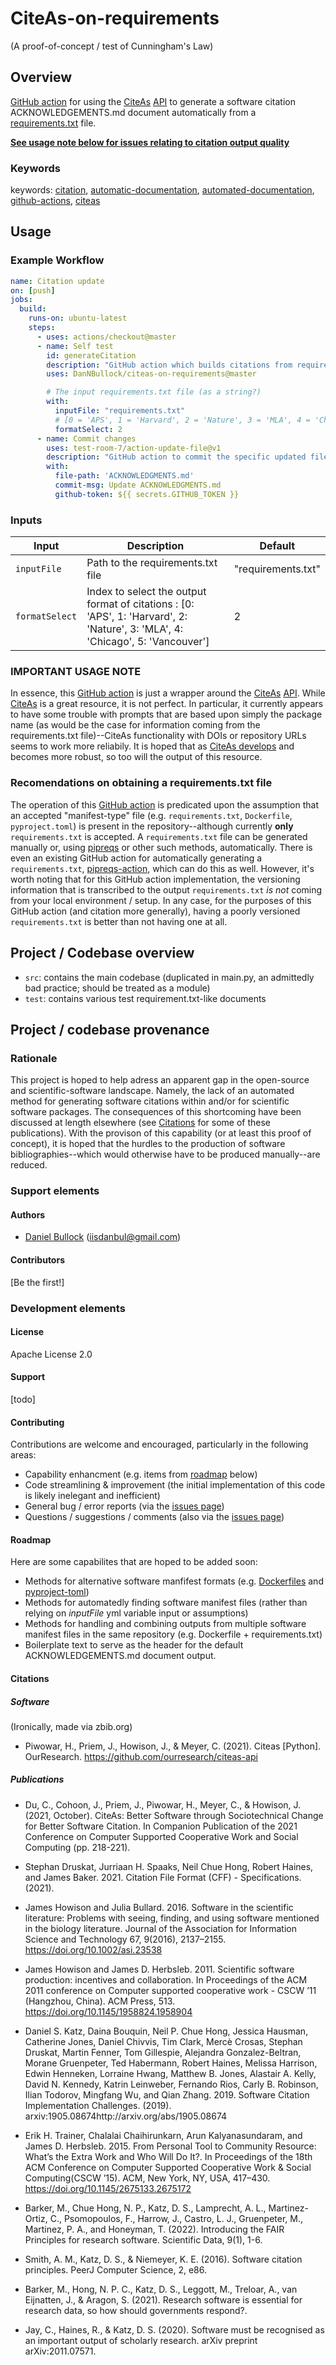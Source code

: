 # CiteAs-on-requirements
(A proof-of-concept / test of Cunningham's Law)

## Overview

[GitHub action](https://github.com/features/actions) for using the [CiteAs](https://citeas.org/) [API](https://citeas.org/api) to generate a software citation ACKNOWLEDGEMENTS.md document automatically from a [requirements.txt](https://learnpython.com/blog/python-requirements-file/) file.

**[See usage note below for issues relating to citation output quality](#important-usage-note)**

### Keywords

keywords: [citation](https://github.com/topics/citation), [automatic-documentation](https://github.com/topics/automatic-documentation), [automated-documentation](https://github.com/topics/automated-documentation), [github-actions](https://github.com/topics/github-actions), [citeas](https://github.com/topics/citeas)

## Usage

### Example Workflow

```yaml
name: Citation update
on: [push]
jobs:
  build:
    runs-on: ubuntu-latest
    steps:
      - uses: actions/checkout@master
      - name: Self test
        id: generateCitation
        description: "GitHub action which builds citations from requirements.txt"
        uses: DanNBullock/citeas-on-requirements@master

        # The input requirements.txt file (as a string?)
        with:
          inputFile: "requirements.txt"
          # [0 = 'APS', 1 = 'Harvard', 2 = 'Nature', 3 = 'MLA', 4 = 'Chicago', 5 = 'Vancouver']
          formatSelect: 2
      - name: Commit changes
        uses: test-room-7/action-update-file@v1
        description: "GitHub action to commit the specific updated file"
        with:
          file-path: 'ACKNOWLEDGMENTS.md'
          commit-msg: Update ACKNOWLEDGMENTS.md
          github-token: ${{ secrets.GITHUB_TOKEN }}
```

### Inputs

| Input                                             | Description                                        |Default                                        |
|------------------------------------------------------|-----------------------------------------------|-----------------------------------------------|
| `inputFile`  | Path to the requirements.txt file    |  "requirements.txt"
| `formatSelect`  | Index to select the output format of citations : [0: 'APS', 1: 'Harvard', 2: 'Nature', 3: 'MLA', 4: 'Chicago', 5: 'Vancouver']    | 2 |

### IMPORTANT USAGE NOTE

In essence, this [GitHub action](https://github.com/features/actions) is just a wrapper around the [CiteAs](https://citeas.org/) [API](https://citeas.org/api).  While [CiteAs](https://citeas.org/) is a great resource, it is not perfect.  In particular, it currently appears to have some trouble with prompts that are based upon simply the package name (as would be the case for information coming from the requirements.txt file)--CiteAs functionality with DOIs or repository URLs seems to work more reliabily.  It is hoped that as [CiteAs develops](https://github.com/ourresearch/citeas-api/commits/master) and becomes more robust, so too will the output of this resource.

### Recomendations on obtaining a requirements.txt file

The operation of this [GitHub action](https://github.com/features/actions) is predicated upon the assumption that an accepted "manifest-type" file (e.g. `requirements.txt`, `Dockerfile`, `pyproject.toml`) is present in the repository--although currently **only** `requirements.txt` is accepted.  A `requirements.txt` file can be generated manually or, using [pipreqs](https://pypi.org/project/pipreqs/) or other such methods, automatically.  There is even an existing GitHub action for automatically generating a `requirements.txt`, [pipreqs-action](https://github.com/marketplace/actions/automatic-requirements-txt-for-python-projects), which can do this as well.  However, it's worth noting that for this GitHub action implementation, the versioning information that is transcribed to the output `requirements.txt` _is not_ coming from your local environment / setup.  In any case, for the purposes of this GitHub action (and citation more generally), having a poorly versioned `requirements.txt` is better than not having one at all.

## Project / Codebase overview

- `src`: contains the main codebase (duplicated in main.py, an admittedly bad practice; should be treated as a module)
- `test`: contains various test requirement.txt-like documents

## Project / codebase provenance

### Rationale

This project is hoped to help adress an apparent gap in the open-source and scientific-software landscape.  Namely, the lack of an automated method for generating software citations within and/or for scientific software packages.  The consequences of this shortcoming have been discussed at length elsewhere (see [Citations](#publications) for some of these publications).  With the provison of this capability (or at least this proof of concept), it is hoped that the hurdles to the production of software bibliographies--which would otherwise have to be produced manually--are reduced.

### Support elements

#### Authors

- [Daniel Bullock](https://github.com/DanNBullock) (iisdanbul@gmail.com)

#### Contributors

[Be the first!]

### Development elements

#### License

Apache License 2.0

#### Support

[todo]

#### Contributing

Contributions are welcome and encouraged, particularly in the following areas:

- Capability enhancment (e.g. items from [roadmap](#roadmap) below)
- Code streamlining & improvement (the initial implementation of this code is likely inelegant and inefficient)
- General bug / error reports (via the [issues page](https://github.com/DanNBullock/citeas-on-requirements/issues))
- Questions / suggestions / comments (also via the [issues page](https://github.com/DanNBullock/citeas-on-requirements/issues))

#### Roadmap

Here are some capabilites that are hoped to be added soon:
- Methods for alternative software manfifest formats (e.g. [Dockerfiles](https://github.com/DanNBullock/citeas-on-requirements/issues/3) and [pyproject-toml](https://github.com/DanNBullock/citeas-on-requirements/issues/2))
- Methods for automatedly finding software manifest files (rather than relying on _inputFile_ yml variable input or assumptions)
- Methods for handling and combining outputs from multiple software manifest files in the same repository (e.g. Dockerfile + requirements.txt)
- Boilerplate text to serve as the header for the default ACKNOWLEDGEMENTS.md document output.

#### Citations

##### Software

(Ironically, made via zbib.org)
- Piwowar, H., Priem, J., Howison, J., & Meyer, C. (2021). Citeas [Python]. OurResearch. https://github.com/ourresearch/citeas-api

##### Publications

- Du, C., Cohoon, J., Priem, J., Piwowar, H., Meyer, C., & Howison, J. (2021, October). CiteAs: Better Software through Sociotechnical Change for Better Software Citation. In Companion Publication of the 2021 Conference on Computer Supported Cooperative Work and Social Computing (pp. 218-221).

- Stephan Druskat, Jurriaan H. Spaaks, Neil Chue Hong, Robert Haines, and James Baker. 2021. Citation File Format (CFF) - Specifications. (2021).

- James Howison and Julia Bullard. 2016. Software in the scientific literature: Problems with seeing, finding, and using software mentioned in the biology literature. Journal of the Association for Information Science and Technology 67, 9(2016), 2137–2155. https://doi.org/10.1002/asi.23538

- James Howison and James D. Herbsleb. 2011. Scientific software production: incentives and collaboration. In Proceedings of the ACM 2011 conference on Computer supported cooperative work - CSCW ’11 (Hangzhou, China). ACM Press, 513. https://doi.org/10.1145/1958824.1958904

- Daniel S. Katz, Daina Bouquin, Neil P. Chue Hong, Jessica Hausman, Catherine Jones, Daniel Chivvis, Tim Clark, Mercè Crosas, Stephan Druskat, Martin Fenner, Tom Gillespie, Alejandra Gonzalez-Beltran, Morane Gruenpeter, Ted Habermann, Robert Haines, Melissa Harrison, Edwin Henneken, Lorraine Hwang, Matthew B. Jones, Alastair A. Kelly, David N. Kennedy, Katrin Leinweber, Fernando Rios, Carly B. Robinson, Ilian Todorov, Mingfang Wu, and Qian Zhang. 2019. Software Citation Implementation Challenges. (2019). arxiv:1905.08674http://arxiv.org/abs/1905.08674

- Erik H. Trainer, Chalalai Chaihirunkarn, Arun Kalyanasundaram, and James D. Herbsleb. 2015. From Personal Tool to Community Resource: What’s the Extra Work and Who Will Do It?. In Proceedings of the 18th ACM Conference on Computer Supported Cooperative Work & Social Computing(CSCW ’15). ACM, New York, NY, USA, 417–430. https://doi.org/10.1145/2675133.2675172

- Barker, M., Chue Hong, N. P., Katz, D. S., Lamprecht, A. L., Martinez-Ortiz, C., Psomopoulos, F., Harrow, J., Castro, L. J., Gruenpeter, M., Martinez, P. A., and Honeyman, T. (2022). Introducing the FAIR Principles for research software. Scientific Data, 9(1), 1-6.

- Smith, A. M., Katz, D. S., & Niemeyer, K. E. (2016). Software citation principles. PeerJ Computer Science, 2, e86.

- Barker, M., Hong, N. P. C., Katz, D. S., Leggott, M., Treloar, A., van Eijnatten, J., & Aragon, S. (2021). Research software is essential for research data, so how should governments respond?.

- Jay, C., Haines, R., & Katz, D. S. (2020). Software must be recognised as an important output of scholarly research. arXiv preprint arXiv:2011.07571.
